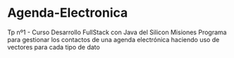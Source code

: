 # Agenda-Electronica
Tp nº1 - Curso Desarrollo FullStack con Java del Silicon Misiones
Programa para gestionar los contactos de una agenda electrónica haciendo uso de vectores para cada tipo de dato 
